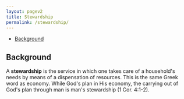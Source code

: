 ```yaml
---
layout: pagev2
title: Stewardship
permalink: /stewardship/
---
```

- [Background](#background)

## Background

A **stewardship** is the service in which one takes care of a household's needs by means of a dispensation of resources. This is the same Greek word as economy. While God's plan in His economy, the carrying out of God's plan through man is man's stewardship (1 Cor. 4:1-2).

